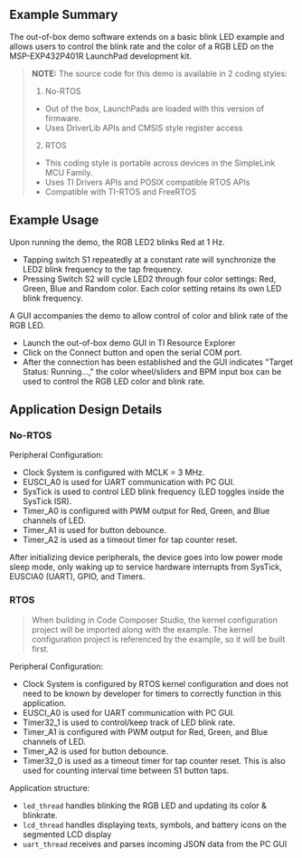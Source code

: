 ## Example Summary

The out-of-box demo software extends on a basic blink LED example and allows users
to control the blink rate and the color of a RGB LED on the MSP-EXP432P401R LaunchPad development kit.

>**NOTE:** The source code for this demo is available in 2 coding styles:
>
>1. No-RTOS
>  * Out of the box, LaunchPads are loaded with this version of firmware.
>  * Uses DriverLib APIs and CMSIS style register access
>2. RTOS
>  * This coding style is portable across devices in the SimpleLink MCU Family.
>  * Uses TI Drivers APIs and POSIX compatible RTOS APIs
>  * Compatible with TI-RTOS and FreeRTOS

## Example Usage

Upon running the demo, the RGB LED2 blinks Red at 1 Hz.

* Tapping switch S1 repeatedly at a constant rate will synchronize the LED2 blink frequency to the tap frequency.
* Pressing Switch S2 will cycle LED2 through four color settings: Red, Green, Blue and Random color. Each color
setting retains its own LED blink frequency.

A GUI accompanies the demo to allow control of color and blink rate of the RGB LED.

* Launch the out-of-box demo GUI in TI Resource Explorer
* Click on the Connect button and open the serial COM port.
* After the connection has been established and the GUI indicates "Target Status: Running...," the color wheel/sliders and BPM input box can be used to control the RGB LED color and blink rate.

## Application Design Details

### No-RTOS

Peripheral Configuration:

  * Clock System is configured with MCLK = 3 MHz.
  * EUSCI_A0 is used for UART communication with PC GUI.
  * SysTick is used to control LED blink frequency (LED toggles inside the SysTick ISR).
  * Timer_A0 is configured with PWM output for Red, Green, and Blue channels of LED.
  * Timer_A1 is used for button debounce.
  * Timer_A2 is used as a timeout timer for tap counter reset.

After initializing device peripherals, the device goes into low power mode sleep mode, only waking up to service hardware interrupts from SysTick, EUSCIA0 (UART), GPIO, and Timers.

### RTOS
>When building in Code Composer Studio, the kernel configuration project will be imported along with the example. The kernel configuration project is referenced by the example, so it will be built first.

Peripheral Configuration:

  * Clock System is configured by RTOS kernel configuration and does not need to be known by developer for timers to correctly function in this application.
  * EUSCI_A0 is used for UART communication with PC GUI.
  * Timer32_1 is used to control/keep track of LED blink rate.
  * Timer_A1 is configured with PWM output for Red, Green, and Blue channels of LED.
  * Timer_A2 is used for button debounce.
  * Timer32_0 is used as a timeout timer for tap counter reset.  This is also used for counting interval time between S1 button taps.

Application structure:

  * `led_thread` handles blinking the RGB LED and updating its color & blinkrate.
  * `lcd_thread` handles displaying texts, symbols, and battery icons on the segmented LCD display
  * `uart_thread` receives and parses incoming JSON data from the PC GUI
